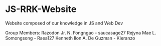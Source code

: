 # JS-RRK-Website
 Website composed of our knowledge in JS and Web Dev

 Group Members: 
 Razodon Jr. N. Fongngao - saucasage27
 Rejyna Mae L. Somongsong - Raea127
 Kenneth Ilon A. De Guzman - Kieranzo
